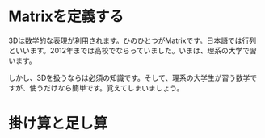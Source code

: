 # Matrixを定義する

3Dは数学的な表現が利用されます。ひのひとつがMatrixです。日本語では行列といいます。2012年までは高校でならっていました。いまは、理系の大学で習います。

しかし、3Dを扱うならは必須の知識です。そして、理系の大学生が習う数学ですが、使うだけなら簡単です。覚えてしまいましょう。



# 掛け算と足し算

